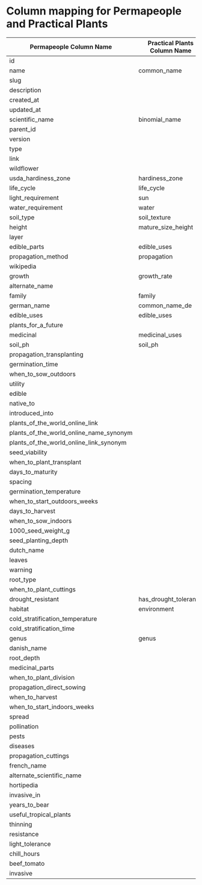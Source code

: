 # Column mapping for Permapeople and Practical Plants



| Permapeople Column Name                 | Practical Plants Column Name |
| --------------------------------------- | ---------------------------- |
| id                                      |                              |
| name                                    | common_name                  |
| slug                                    |                              |
| description                             |                              |
| created_at                              |                              |
| updated_at                              |                              |
| scientific_name                         | binomial_name                |
| parent_id                               |                              |
| version                                 |                              |
| type                                    |                              |
| link                                    |                              |
| wildflower                              |                              |
| usda_hardiness_zone                     | hardiness_zone               |
| life_cycle                              | life_cycle                   |
| light_requirement                       | sun                          |
| water_requirement                       | water                        |
| soil_type                               | soil_texture                 |
| height                                  | mature_size_height           |
| layer                                   |                              |
| edible_parts                            | edible_uses                  |
| propagation_method                      | propagation                  |
| wikipedia                               |                              |
| growth                                  | growth_rate                  |
| alternate_name                          |                              |
| family                                  | family                       |
| german_name                             | common_name_de               |
| edible_uses                             | edible_uses                  |
| plants_for_a_future                     |                              |
| medicinal                               | medicinal_uses               |
| soil_ph                                 | soil_ph                      |
| propagation_transplanting               |                              |
| germination_time                        |                              |
| when_to_sow_outdoors                    |                              |
| utility                                 |                              |
| edible                                  |                              |
| native_to                               |                              |
| introduced_into                         |                              |
| plants_of_the_world_online_link         |                              |
| plants_of_the_world_online_name_synonym |                              |
| plants_of_the_world_online_link_synonym |                              |
| seed_viability                          |                              |
| when_to_plant_transplant                |                              |
| days_to_maturity                        |                              |
| spacing                                 |                              |
| germination_temperature                 |                              |
| when_to_start_outdoors_weeks            |                              |
| days_to_harvest                         |                              |
| when_to_sow_indoors                     |                              |
| 1000_seed_weight_g                      |                              |
| seed_planting_depth                     |                              |
| dutch_name                              |                              |
| leaves                                  |                              |
| warning                                 |                              |
| root_type                               |                              |
| when_to_plant_cuttings                  |                              |
| drought_resistant                       | has_drought_tolerance        |
| habitat                                 | environment                  |
| cold_stratification_temperature         |                              |
| cold_stratification_time                |                              |
| genus                                   | genus                        |
| danish_name                             |                              |
| root_depth                              |                              |
| medicinal_parts                         |                              |
| when_to_plant_division                  |                              |
| propagation_direct_sowing               |                              |
| when_to_harvest                         |                              |
| when_to_start_indoors_weeks             |                              |
| spread                                  |                              |
| pollination                             |                              |
| pests                                   |                              |
| diseases                                |                              |
| propagation_cuttings                    |                              |
| french_name                             |                              |
| alternate_scientific_name               |                              |
| hortipedia                              |                              |
| invasive_in                             |                              |
| years_to_bear                           |                              |
| useful_tropical_plants                  |                              |
| thinning                                |                              |
| resistance                              |                              |
| light_tolerance                         |                              |
| chill_hours                             |                              |
| beef_tomato                             |                              |
| invasive                                |                              |
